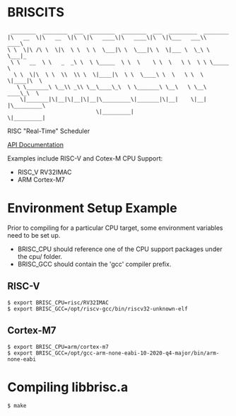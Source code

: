 # BRISCITS

```
 ________  ________  ___  ________  ________  ___  _________  ________      
|\   __  \|\   __  \|\  \|\   ____\|\   ____\|\  \|\___   ___\\   ____\     
\ \  \|\ /\ \  \|\  \ \  \ \  \___|\ \  \___|\ \  \|___ \  \_\ \  \___|_    
 \ \   __  \ \   _  _\ \  \ \_____  \ \  \    \ \  \   \ \  \ \ \_____  \   
  \ \  \|\  \ \  \\  \\ \  \|____|\  \ \  \____\ \  \   \ \  \ \|____|\  \  
   \ \_______\ \__\\ _\\ \__\____\_\  \ \_______\ \__\   \ \__\  ____\_\  \ 
    \|_______|\|__|\|__|\|__|\_________\|_______|\|__|    \|__| |\_________\
                            \|_________|                        \|_________|
```
RISC "Real-Time" Scheduler

[API Documentation](https://github.com/8bitgeek/briscits/doc/html/index.html)

Examples include RISC-V and Cotex-M CPU Support:

* RISC_V RV32IMAC
* ARM Cortex-M7

# Environment Setup Example

Prior to compiling for a particular CPU target, some environment variables need to be set up.

* BRISC_CPU should reference one of the CPU support packages under the cpu/ folder.
* BRISC_GCC should contain the 'gcc' compiler prefix.

## RISC-V
```
$ export BRISC_CPU=risc/RV32IMAC
$ export BRISC_GCC=/opt/riscv-gcc/bin/riscv32-unknown-elf
```
## Cortex-M7
```
$ export BRISC_CPU=arm/cortex-m7
$ export BRISC_GCC=/opt/gcc-arm-none-eabi-10-2020-q4-major/bin/arm-none-eabi
```

# Compiling libbrisc.a

```
$ make
```
